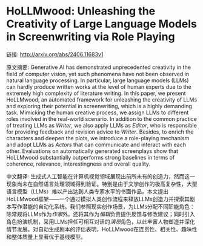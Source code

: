 # HoLLMwood: Unleashing the Creativity of Large Language Models in Screenwriting via Role Playing

链接: http://arxiv.org/abs/2406.11683v1

原文摘要:
Generative AI has demonstrated unprecedented creativity in the field of
computer vision, yet such phenomena have not been observed in natural language
processing. In particular, large language models (LLMs) can hardly produce
written works at the level of human experts due to the extremely high
complexity of literature writing. In this paper, we present HoLLMwood, an
automated framework for unleashing the creativity of LLMs and exploring their
potential in screenwriting, which is a highly demanding task. Mimicking the
human creative process, we assign LLMs to different roles involved in the
real-world scenario. In addition to the common practice of treating LLMs as
${Writer}$, we also apply LLMs as ${Editor}$, who is responsible for providing
feedback and revision advice to ${Writer}$. Besides, to enrich the characters
and deepen the plots, we introduce a role-playing mechanism and adopt LLMs as
${Actors}$ that can communicate and interact with each other. Evaluations on
automatically generated screenplays show that HoLLMwood substantially
outperforms strong baselines in terms of coherence, relevance, interestingness
and overall quality.

中文翻译:
生成式人工智能在计算机视觉领域展现出前所未有的创造力，然而这一现象尚未在自然语言处理领域得到验证。特别是由于文学创作的极高复杂性，大型语言模型（LLMs）难以产出达到人类专家水平的书面作品。本文提出HoLLMwood框架——一个通过模拟人类创作流程来释放LLMs创造力并探索其剧本写作潜能的自动化系统。我们参照现实创作场景，为LLMs分配不同职能角色：除常规将LLMs作为${作家}$外，还将其作为${编辑}$负责提供反馈与修改建议；同时引入角色扮演机制，采用LLMs担任可相互对话的${演员}$角色，以此丰富人物塑造并深化情节发展。对自动生成剧本的评估表明，HoLLMwood在连贯性、相关性、趣味性和整体质量上显著优于基线模型。
